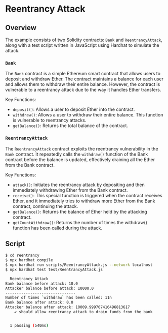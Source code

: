 # Reentrancy Attack

## Overview

The example consists of two Solidity contracts: `Bank` and `ReentrancyAttack`, along with a test script written in JavaScript using Hardhat to simulate the attack.

### `Bank`

The `Bank` contract is a simple Ethereum smart contract that allows users to deposit and withdraw Ether. The contract maintains a balance for each user and allows them to withdraw their entire balance. However, the contract is vulnerable to a reentrancy attack due to the way it handles Ether transfers.

Key Functions:

- `deposit()`: Allows a user to deposit Ether into the contract.
- `withdraw()`: Allows a user to withdraw their entire balance. This function is vulnerable to reentrancy attacks.
- `getBalance()`: Returns the total balance of the contract.

### `ReentrancyAttack`

The `ReentrancyAttack` contract exploits the reentrancy vulnerability in the `Bank` contract. It repeatedly calls the `withdraw()` function of the Bank contract before the balance is updated, effectively draining all the Ether from the Bank contract.

Key Functions:

- `attack()`: Initiates the reentrancy attack by depositing and then immediately withdrawing Ether from the Bank contract.
- `receive()`: This special function is triggered when the contract receives Ether, and it immediately tries to withdraw more Ether from the Bank contract, continuing the attack.
- `getBalance()`: Returns the balance of Ether held by the attacking contract.
- `getCountWithdraw()`: Returns the number of times the withdraw() function has been called during the attack.

## Script

```bash
$ cd reentrancy
$ npx hardhat compile
$ npx hardhat run scripts/ReentrancyAttack.js --network localhost
$ npx hardhat test test/ReentrancyAttack.js

  Reentrancy Attack
Bank balance before attack: 10.0
Attacker balance before attack: 10000.0
-------------------------------
Number of times `withdraw` has been called: 11n
Bank balance after attack: 0.0
Attacker balance after attack: 10009.999707416496813617
    ✔ should allow reentrancy attack to drain funds from the bank


  1 passing (540ms)
```